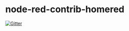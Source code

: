 # node-red-contrib-homered

[![Gitter](https://badges.gitter.im/Join%20Chat.svg)](https://gitter.im/henn1nk/node-red-contrib-homered?utm_source=badge&utm_medium=badge&utm_campaign=pr-badge&utm_content=badge)